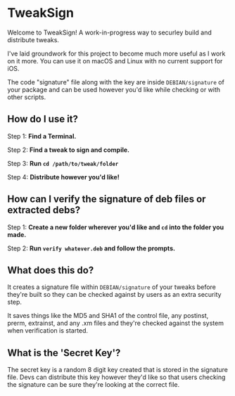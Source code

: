 # TweakSign

Welcome to TweakSign! A work-in-progress way to securley build and distribute tweaks.

I've laid groundwork for this project to become much more useful as I work on it more. You can use it on macOS and Linux with no current support for iOS.

The code "signature" file along with the key are inside `DEBIAN/signature` of your package and can be used however you'd like while checking or with other scripts.

## How do I use it?
Step 1: **Find a Terminal.**

Step 2: **Find a tweak to sign and compile.**

Step 3: **Run `cd /path/to/tweak/folder`**

Step 4: **Distribute however you'd like!**

## How can I verify the signature of deb files or extracted debs?
Step 1: **Create a new folder wherever you'd like and `cd` into the folder you made.**

Step 2: **Run `verify whatever.deb` and follow the prompts.**

## What does this do?
It creates a signature file within `DEBIAN/signature` of your tweaks before they're built so they can be checked against by users as an extra security step.

It saves things like the MD5 and SHA1 of the control file, any postinst, prerm, extrainst, and any .xm files and they're checked against the system when verification is started.

## What is the 'Secret Key'?
The secret key is a random 8 digit key created that is stored in the signature file. Devs can distribute this key however they'd like so that users checking the signature can be sure they're looking at the correct file.
